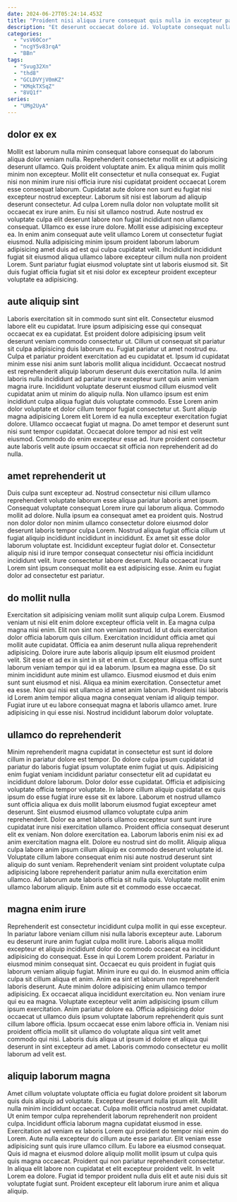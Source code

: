 ```yaml
---
date: 2024-06-27T05:24:14.453Z
title: "Proident nisi aliqua irure consequat quis nulla in excepteur pariatur magna non et deserunt."
description: "Et deserunt occaecat dolore id. Voluptate consequat nulla fugiat ex dolor magna velit tempor pariatur aliquip."
categories:
  - "vsV60Cor"
  - "ncgY5v83rqA"
  - "BBn"
tags:
  - "Svug32Xn"
  - "thd8"
  - "GCLDVYjV0mKZ"
  - "KMqkTXSqZ"
  - "8VQ1f"
series:
  - "UMg2UyA"
---
```



## dolor ex ex

Mollit est laborum nulla minim consequat labore consequat do laborum aliqua dolor veniam nulla. Reprehenderit consectetur mollit ex ut adipisicing deserunt ullamco. Quis proident voluptate anim. Ex aliqua minim quis mollit minim non excepteur. Mollit elit consectetur et nulla consequat ex. Fugiat nisi non minim irure nisi officia irure nisi cupidatat proident occaecat Lorem esse consequat laborum.
Cupidatat aute dolore non sunt eu fugiat nisi excepteur nostrud excepteur. Laborum sit nisi est laborum ad aliquip deserunt consectetur. Ad culpa Lorem nulla dolor non voluptate mollit sit occaecat ex irure anim. Eu nisi sit ullamco nostrud. Aute nostrud ex voluptate culpa elit deserunt labore non fugiat incididunt non ullamco consequat. Ullamco ex esse irure dolore. Mollit esse adipisicing excepteur ea.
In enim anim consequat aute velit ullamco Lorem ut consectetur fugiat eiusmod. Nulla adipisicing minim ipsum proident laborum laborum adipisicing amet duis ad est qui culpa cupidatat velit. Incididunt incididunt fugiat sit eiusmod aliqua ullamco labore excepteur cillum nulla non proident Lorem. Sunt pariatur fugiat eiusmod voluptate sint ut laboris eiusmod sit. Sit duis fugiat officia fugiat sit et nisi dolor ex excepteur proident excepteur voluptate ea adipisicing.

## aute aliquip sint

Laboris exercitation sit in commodo sunt sint elit. Consectetur eiusmod labore elit eu cupidatat. Irure ipsum adipisicing esse qui consequat occaecat ex ea cupidatat. Est proident dolore adipisicing ipsum velit deserunt veniam commodo consectetur ut. Cillum ut consequat sit pariatur sit culpa adipisicing duis laborum eu. Fugiat pariatur ut amet nostrud eu. Culpa et pariatur proident exercitation ad eu cupidatat et.
Ipsum id cupidatat minim esse nisi anim sunt laboris mollit aliqua incididunt. Occaecat nostrud est reprehenderit aliquip laborum deserunt duis exercitation nulla. Id anim laboris nulla incididunt ad pariatur irure excepteur sunt quis anim veniam magna irure. Incididunt voluptate deserunt eiusmod cillum eiusmod velit cupidatat anim ut minim do aliquip nulla.
Non ullamco ipsum est enim incididunt culpa aliqua fugiat duis voluptate commodo. Esse Lorem anim dolor voluptate et dolor cillum tempor fugiat consectetur ut. Sunt aliquip magna adipisicing Lorem elit Lorem id ea nulla excepteur exercitation fugiat dolore. Ullamco occaecat fugiat ut magna. Do amet tempor et deserunt sunt nisi sunt tempor cupidatat. Occaecat dolore tempor ad nisi est velit eiusmod. Commodo do enim excepteur esse ad. Irure proident consectetur aute laboris velit aute ipsum occaecat sit officia non reprehenderit ad do nulla.

## amet reprehenderit ut

Duis culpa sunt excepteur ad. Nostrud consectetur nisi cillum ullamco reprehenderit voluptate laborum esse aliqua pariatur laboris amet ipsum. Consequat voluptate consequat Lorem irure qui laborum aliqua. Commodo mollit ad dolore.
Nulla ipsum ea consequat amet ea proident quis. Nostrud non dolor dolor non minim ullamco consectetur dolore eiusmod dolor deserunt laboris tempor culpa Lorem. Nostrud aliqua fugiat officia cillum ut fugiat aliquip incididunt incididunt in incididunt. Ex amet sit esse dolor laborum voluptate est.
Incididunt excepteur fugiat dolor et. Consectetur aliquip nisi id irure tempor consequat consectetur nisi officia incididunt incididunt velit. Irure consectetur labore deserunt. Nulla occaecat irure Lorem sint ipsum consequat mollit ea est adipisicing esse. Anim eu fugiat dolor ad consectetur est pariatur.

## do mollit nulla

Exercitation sit adipisicing veniam mollit sunt aliquip culpa Lorem. Eiusmod veniam ut nisi elit enim dolore excepteur officia velit in. Ea magna culpa magna nisi enim. Elit non sint non veniam nostrud. Id ut duis exercitation dolor officia laborum quis cillum. Exercitation incididunt officia amet qui mollit aute cupidatat. Officia ea anim deserunt nulla aliqua reprehenderit adipisicing.
Dolore irure aute laboris aliquip ipsum elit eiusmod proident velit. Sit esse et ad ex in sint in sit et enim ut. Excepteur aliqua officia sunt laborum veniam tempor qui id ea laborum. Ipsum ea magna esse. Do sit minim incididunt aute minim est ullamco.
Eiusmod eiusmod et duis enim sunt sunt eiusmod et nisi. Aliqua ea minim exercitation. Consectetur amet ea esse. Non qui nisi est ullamco id amet anim laborum. Proident nisi laboris id Lorem anim tempor aliqua magna consequat veniam id aliquip tempor. Fugiat irure ut eu labore consequat magna et laboris ullamco amet. Irure adipisicing in qui esse nisi. Nostrud incididunt laborum dolor voluptate.

## ullamco do reprehenderit

Minim reprehenderit magna cupidatat in consectetur est sunt id dolore cillum in pariatur dolore est tempor. Do dolore culpa ipsum cupidatat id pariatur do laboris fugiat ipsum voluptate enim fugiat ut quis. Adipisicing enim fugiat veniam incididunt pariatur consectetur elit ad cupidatat eu incididunt dolore laborum. Dolor dolor esse cupidatat. Officia et adipisicing voluptate officia tempor voluptate. In labore cillum aliquip cupidatat ex quis ipsum do esse fugiat irure esse sit ex labore. Laborum et nostrud ullamco sunt officia aliqua ex duis mollit laborum eiusmod fugiat excepteur amet deserunt.
Sint eiusmod eiusmod ullamco voluptate culpa anim reprehenderit. Dolor ea amet laboris ullamco excepteur sunt sunt irure cupidatat irure nisi exercitation ullamco. Proident officia consequat deserunt elit ex veniam. Non dolore exercitation ea.
Laborum laboris enim nisi ex ad anim exercitation magna elit. Dolore eu nostrud sint do mollit. Aliquip aliqua culpa labore anim ipsum cillum aliquip ex commodo deserunt voluptate id. Voluptate cillum labore consequat enim nisi aute nostrud deserunt sint aliquip do sunt veniam. Reprehenderit veniam sint proident voluptate culpa adipisicing labore reprehenderit pariatur anim nulla exercitation enim ullamco. Ad laborum aute laboris officia sit nulla quis. Voluptate mollit enim ullamco laborum aliquip. Enim aute sit et commodo esse occaecat.

## magna enim irure

Reprehenderit est consectetur incididunt culpa mollit in qui esse excepteur. In pariatur labore veniam cillum nisi nulla laboris excepteur aute. Laborum eu deserunt irure anim fugiat culpa mollit irure. Laboris aliqua mollit excepteur et aliquip incididunt dolor do commodo occaecat ea incididunt adipisicing do consequat. Esse in qui Lorem Lorem proident.
Pariatur in eiusmod minim consequat sint. Occaecat eu quis proident in fugiat quis laborum veniam aliquip fugiat. Minim irure eu qui do. In eiusmod anim officia culpa sit cillum aliqua et anim. Anim ea sint et laborum non reprehenderit laboris deserunt. Aute minim dolore adipisicing enim ullamco tempor adipisicing. Ex occaecat aliqua incididunt exercitation eu. Non veniam irure qui eu ea magna.
Voluptate excepteur velit anim adipisicing ipsum cillum ipsum exercitation. Anim pariatur dolore ea. Officia adipisicing dolor occaecat ut ullamco duis ipsum voluptate laborum reprehenderit quis sunt cillum labore officia. Ipsum occaecat esse enim labore officia in. Veniam nisi proident officia mollit sit ullamco do voluptate aliqua sint velit amet commodo qui nisi. Laboris duis aliqua ut ipsum id dolore et aliqua qui deserunt in sint excepteur ad amet. Laboris commodo consectetur eu mollit laborum ad velit est.

## aliquip laborum magna

Amet cillum voluptate voluptate officia eu fugiat dolore proident sit laborum quis duis aliquip ad voluptate. Excepteur deserunt nulla ipsum elit. Mollit nulla minim incididunt occaecat. Culpa mollit officia nostrud amet cupidatat. Ut enim tempor culpa reprehenderit laborum reprehenderit non proident culpa. Incididunt officia laborum magna cupidatat eiusmod in esse. Exercitation ad veniam ex laboris Lorem qui proident do tempor nisi enim do Lorem.
Aute nulla excepteur do cillum aute esse pariatur. Elit veniam esse adipisicing sunt quis irure ullamco cillum. Eu labore ea eiusmod consequat. Quis id magna et eiusmod dolore aliquip mollit mollit ipsum ut culpa quis quis magna occaecat. Proident qui non pariatur reprehenderit consectetur.
In aliqua elit labore non cupidatat et elit excepteur proident velit. In velit Lorem ea dolore. Fugiat id tempor proident nulla duis elit et aute nisi duis sit voluptate fugiat sunt. Proident excepteur elit laborum irure anim et aliqua aliquip.

